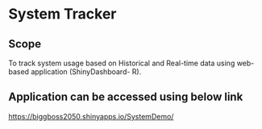 # System Tracker



## Scope

To track system usage based on Historical and Real-time data using web-based application (ShinyDashboard- R).

## Application can be accessed using below link

https://biggboss2050.shinyapps.io/SystemDemo/
